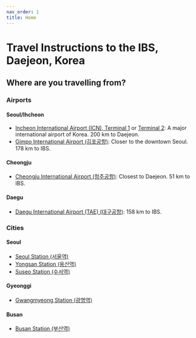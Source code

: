 ```yaml
---
nav_order: 1
title: Home
---
```

# Travel Instructions to the IBS, Daejeon, Korea

## Where are you travelling from?

### Airports
#### Seoul/Ihcheon
- [Incheon International Airport (ICN), Terminal 1](/icn/) or [Terminal 2](/icn2/): A major international airport of Korea. 200 km to Daejeon.
- [Gimpo International Airport (김포공항)](/gmp/): Closer to the downtown Seoul. 178 km to IBS.

#### Cheongju
- [Cheongju International Airport (청주공항)](/cjj/): Closest to Daejeon. 51 km to IBS.

#### Daegu
- [Daegu International Airport (TAE) (대구공항)](/tae/): 158 km to IBS.

### Cities
#### Seoul
- [Seoul Station (서울역)](/seoul/)
- [Yongsan Station (용산역)](/yongsan/)
- [Suseo Station (수서역)](/suseo/)

#### Gyeonggi
- [Gwangmyeong Station (광명역)](/gwangmyeong/)

#### Busan
- [Busan Station (부산역)](/busan/)

